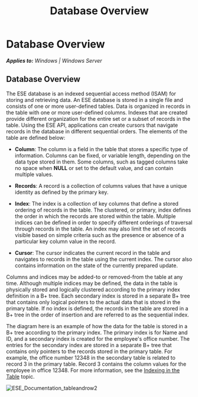 ﻿---
title: Database Overview
TOCTitle: Database Overview
ms:assetid: 6e4ebfab-8bd2-4fcf-9d91-2148a693596c
ms:mtpsurl: https://msdn.microsoft.com/library/Gg269290(v=EXCHG.10)
ms:contentKeyID: 32765582
ms.date: 04/11/2016
ms.topic: article
---

# Database Overview


_**Applies to:** Windows | Windows Server_

## Database Overview

The ESE database is an indexed sequential access method (ISAM) for storing and retrieving data. An ESE database is stored in a single file and consists of one or more user-defined tables. Data is organized in records in the table with one or more user-defined columns. Indexes that are created provide different organization for the entire set or a subset of records in the table. Using the ESE API, applications can create cursors that navigate records in the database in different sequential orders. The elements of the table are defined below:

  - **Column**: The column is a field in the table that stores a specific type of information. Columns can be fixed, or variable length, depending on the data type stored in them. Some columns, such as tagged columns take no space when **NULL** or set to the default value, and can contain multiple values.

  - **Records**: A record is a collection of columns values that have a unique identity as defined by the primary key.

  - **Index**: The index is a collection of key columns that define a stored ordering of records in the table. The clustered, or primary, index defines the order in which the records are stored within the table. Multiple indices can be defined in order to specify different orderings of traversal through records in the table. An index may also limit the set of records visible based on simple criteria such as the presence or absence of a particular key column value in the record.

  - **Cursor**: The cursor indicates the current record in the table and navigates to records in the table using the current index. The cursor also contains information on the state of the currently prepared update.

Columns and indices may be added-to or removed-from the table at any time. Although multiple indices may be defined, the data in the table is physically stored and logically clustered according to the primary index definition in a B+ tree. Each secondary index is stored in a separate B+ tree that contains only logical pointers to the actual data that is stored in the primary table. If no index is defined, the records in the table are stored in a B+ tree in the order of insertion and are referred to as the sequential index.

The diagram here is an example of how the data for the table is stored in a B+ tree according to the primary index. The primary index is for Name and ID, and a secondary index is created for the employee's office number. The entries for the secondary index are stored in a separate B+ tree that contains only pointers to the records stored in the primary table. For example, the office number 12348 in the secondary table is related to record 3 in the primary table. Record 3 contains the column values for the employee in office 12348. For more information, see the [Indexing in the Table](./indexing-in-the-table.md) topic.

![ESE_Documentation_tableandrow2](images/Gg269290.ESE_Documentation_tableandrow2(EXCHG.10).gif "ESE_Documentation_tableandrow2")